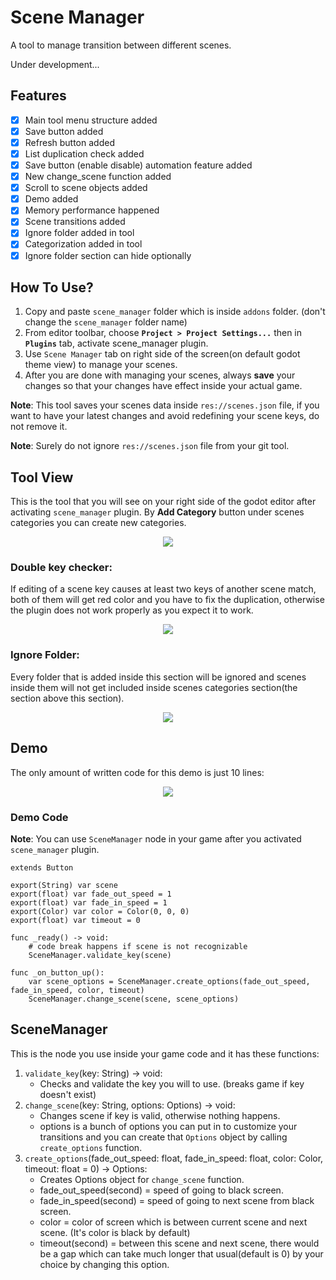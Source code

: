 # Scene Manager

A tool to manage transition between different scenes.

Under development...

## Features

* [X] Main tool menu structure added
* [X] Save button added
* [X] Refresh button added
* [X] List duplication check added
* [X] Save button (enable disable) automation feature added
* [X] New change_scene function added
* [X] Scroll to scene objects added
* [X] Demo added
* [X] Memory performance happened
* [X] Scene transitions added
* [X] Ignore folder added in tool
* [X] Categorization added in tool
* [X] Ignore folder section can hide optionally

## How To Use?

1. Copy and paste `scene_manager` folder which is inside `addons` folder. (don't change the `scene_manager` folder name)
2. From editor toolbar, choose **`Project > Project Settings...`** then in **`Plugins`** tab, activate scene_manager plugin.
3. Use `Scene Manager` tab on right side of the screen(on default godot theme view) to manage your scenes.
4. After you are done with managing your scenes, always **save** your changes so that your changes have effect inside your actual game.

**Note**: This tool saves your scenes data inside `res://scenes.json` file, if you want to have your latest changes and avoid redefining your scene keys, do not remove it.

**Note**: Surely do not ignore `res://scenes.json` file from your git tool.

## Tool View

This is the tool that you will see on your right side of the godot editor after activating `scene_manager` plugin. By **Add Category** button under scenes categories you can create new categories.

<p align="center">
<img src="images/tool.png"/>
</p>

### Double key checker:
If editing of a scene key causes at least two keys of another scene match, both of them will get red color and you have to fix the duplication, otherwise the plugin does not work properly as you expect it to work.

<p align="center">
<img src="images/tool_double_key.png"/>
</p>

### Ignore Folder:

Every folder that is added inside this section will be ignored and scenes inside them will not get included inside scenes categories section(the section above this section).

<p align="center">
<img src="images/ignore.png"/>
</p>

## Demo

The only amount of written code for this demo is just 10 lines:

<p align="center">
<img src="./images/demo.gif"/>
</p>

### Demo Code

**Note**: You can use `SceneManager` node in your game after you activated `scene_manager` plugin.

```
extends Button

export(String) var scene
export(float) var fade_out_speed = 1
export(float) var fade_in_speed = 1
export(Color) var color = Color(0, 0, 0)
export(float) var timeout = 0

func _ready() -> void:
	# code break happens if scene is not recognizable
	SceneManager.validate_key(scene)

func _on_button_up():
	var scene_options = SceneManager.create_options(fade_out_speed, fade_in_speed, color, timeout)
	SceneManager.change_scene(scene, scene_options)

```

## SceneManager

This is the node you use inside your game code and it has these functions:
1. `validate_key`(key: String) -> void:
   * Checks and validate the key you will to use. (breaks game if key doesn't exist)
2. `change_scene`(key: String, options: Options) -> void:
   * Changes scene if key is valid, otherwise nothing happens.
   * options is a bunch of options you can put in to customize your transitions and you can create that `Options` object by calling `create_options` function.
3. `create_options`(fade_out_speed: float, fade_in_speed: float, color: Color, timeout: float = 0) -> Options:
   * Creates Options object for `change_scene` function.
   * fade_out_speed(second) = speed of going to black screen.
   * fade_in_speed(second) = speed of going to next scene from black screen.
   * color = color of screen which is between current scene and next scene. (It's color is black by default)
   * timeout(second) = between this scene and next scene, there would be a gap which can take much longer that usual(default is 0) by your choice by changing this option.